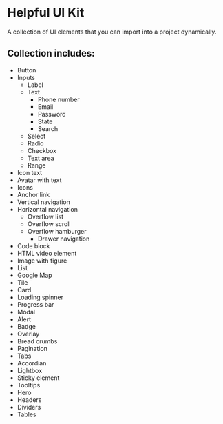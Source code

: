 # Helpful UI Kit

A collection of UI elements that you can import into a project dynamically.

## Collection includes:
- Button
- Inputs
  - Label
  - Text
    - Phone number
    - Email
    - Password
    - State
    - Search
  - Select
  - Radio
  - Checkbox
  - Text area
  - Range
- Icon text
- Avatar with text
- Icons
- Anchor link
- Vertical navigation
- Horizontal navigation
  - Overflow list
  - Overflow scroll
  - Overflow hamburger
    - Drawer navigation
- Code block
- HTML video element
- Image with figure
- List
- Google Map
- Tile
- Card
- Loading spinner
- Progress bar
- Modal
- Alert
- Badge
- Overlay
- Bread crumbs
- Pagination
- Tabs
- Accordian
- Lightbox
- Sticky element
- Tooltips
- Hero
- Headers
- Dividers
- Tables
